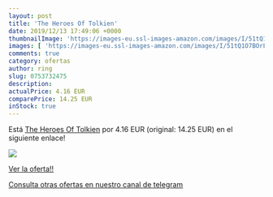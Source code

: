 ```yaml
---
layout: post
title: 'The Heroes Of Tolkien'
date: 2019/12/13 17:49:06 +0000
thumbnailImage: 'https://images-eu.ssl-images-amazon.com/images/I/51tQ1O7BOrL._SL200_.jpg'
images: [ 'https://images-eu.ssl-images-amazon.com/images/I/51tQ1O7BOrL._SL200_.jpg' ]
comments: true
category: ofertas
author: ring
slug: 0753732475
description:
actualPrice: 4.16 EUR
comparePrice: 14.25 EUR
inStock: true
---
```


Está [The Heroes Of Tolkien](https://www.amazon.com/dp/0753732475/?tag=redken08-20) por 4.16 EUR (original: 14.25 EUR) en el siguiente enlace!

[![](https://images-eu.ssl-images-amazon.com/images/I/51tQ1O7BOrL._SL200_.jpg)](https://www.amazon.com/dp/0753732475/?tag=redken08-20)

[Ver la oferta!!](https://www.amazon.com/dp/0753732475/?tag=redken08-20)

[Consulta otras ofertas en nuestro canal de telegram](https://t.me/s/ofertas25)
